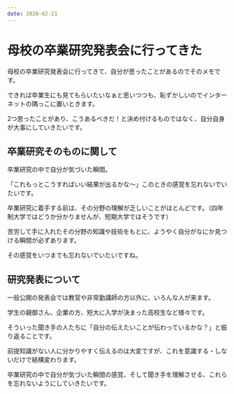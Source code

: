 ```yaml
---
date: 2020-02-21
---
```


# 母校の卒業研究発表会に行ってきた

母校の卒業研究発表会に行ってきて、自分が思ったことがあるのでそのメモです。

できれば卒業生にも見てもらいたいなぁと思いつつも、恥ずかしいのでインターネットの隅っこに置いときます。

2つ思ったことがあり、こうあるべきだ！と決め付けるものではなく、自分自身が大事にしていきたいです。

## 卒業研究そのものに関して

卒業研究の中で自分が気づいた瞬間。

「これもっとこうすればいい結果が出るかな〜」このときの感覚を忘れないでいたいです。

卒業研究に着手する前は、その分野の理解が乏しいことがほとんどです。（四年制大学ではどうか分かりませんが、短期大学ではそうです）

苦労して手に入れたその分野の知識や技術をもとに、ようやく自分がなにか見つける瞬間が必ずあります。

その感覚をいつまでも忘れないでいたいですね。

## 研究発表について

一般公開の発表会では教官や非常勤講師の方以外に、いろんな人が来ます。

学生の親御さん、企業の方、短大に入学が決まった高校生など様々です。

そういった聞き手の人たちに「自分の伝えたいことが伝わっているかな？」と振り返ることです。

前提知識がない人に分かりやすく伝えるのは大変ですが、これを意識する・しないだけで結構変わります。

卒業研究の中で自分が気づいた瞬間の感覚、そして聞き手を理解させる、これらを忘れないようにしていきたいです。
